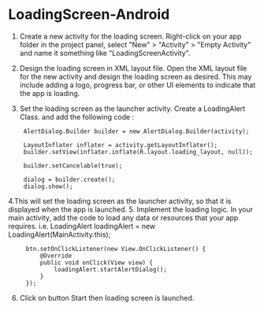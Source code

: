 # LoadingScreen-Android

1. Create a new activity for the loading screen. Right-click on your app folder in the project panel, select "New" > "Activity" > "Empty Activity" and name it something like "LoadingScreenActivity".

2. Design the loading screen in XML layout file. Open the XML layout file for the new activity and design the loading screen as desired. This may include adding a logo, progress bar, or other UI elements to indicate that the app is loading.

3. Set the loading screen as the launcher activity. Create a LoadingAlert Class. and add the following code :
        
        
        AlertDialog.Builder builder = new AlertDialog.Builder(activity);

        LayoutInflater inflater = activity.getLayoutInflater();
        builder.setView(inflater.inflate(R.layout.loading_layout, null));

        builder.setCancelable(true);

        dialog = builder.create();
        dialog.show();
        
 4.This will set the loading screen as the launcher activity, so that it is displayed when the app is launched.
 5. Implement the loading logic. In your main activity, add the code to load any data or resources that your app requires.
    i.e.
       LoadingAlert loadingAlert = new LoadingAlert(MainActivity.this);

         btn.setOnClickListener(new View.OnClickListener() {
             @Override
             public void onClick(View view) {
                 loadingAlert.startAlertDialog();
             }
         });
         
6. Click on button Start then loading screen is launched.
